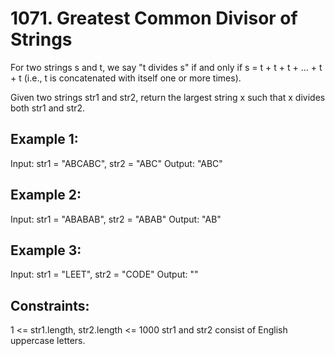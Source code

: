 # 1071. Greatest Common Divisor of Strings

For two strings s and t, we say "t divides s" if and only if s = t + t + t + ... + t + t (i.e., t is concatenated with itself one or more times).

Given two strings str1 and str2, return the largest string x such that x divides both str1 and str2.


## Example 1:

Input: str1 = "ABCABC", str2 = "ABC"
Output: "ABC"

## Example 2:

Input: str1 = "ABABAB", str2 = "ABAB"
Output: "AB"

## Example 3:

Input: str1 = "LEET", str2 = "CODE"
Output: ""
 
## Constraints:

1 <= str1.length, str2.length <= 1000
str1 and str2 consist of English uppercase letters.
